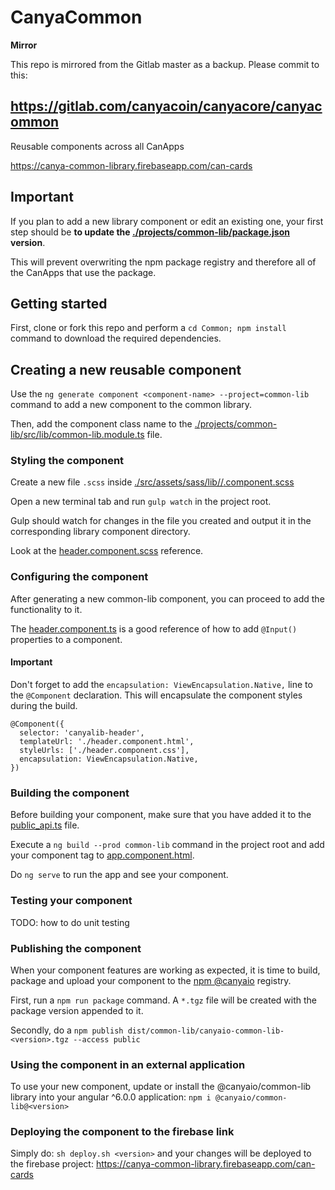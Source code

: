 # CanyaCommon

**Mirror**

This repo is mirrored from the Gitlab master as a backup. Please commit to this:

https://gitlab.com/canyacoin/canyacore/canyacommon
---

Reusable components across all CanApps

https://canya-common-library.firebaseapp.com/can-cards

## Important

If you plan to add a new library component or edit an existing one, your first step should be **to update the [./projects/common-lib/package.json](https://github.com/canyaio/Common/blob/master/projects/common-lib/package.json#L3) version**. 

This will prevent overwriting the npm package registry and therefore all of the CanApps that use the package.

## Getting started

First, clone or fork this repo and perform a `cd Common; npm install` command to download the required dependencies.

## Creating a new reusable component

Use the `ng generate component <component-name> --project=common-lib` command to add a new component to the common library.

Then, add the component class name to the [./projects/common-lib/src/lib/common-lib.module.ts](https://github.com/canyaio/Common/blob/master/projects/common-lib/src/lib/common-lib.module.ts) file.

### Styling the component

Create a new file `.scss` inside [./src/assets/sass/lib/<component-name>/<component-name>.component.scss](https://github.com/canyaio/Common/blob/master/src/assets/sass/lib)

Open a new terminal tab and run `gulp watch` in the project root. 

Gulp should watch for changes in the file you created and output it in the corresponding library component directory.

Look at the [header.component.scss](https://github.com/canyaio/Common/blob/master/src/assets/sass/lib/header/header.component.scss) reference.

### Configuring the component

After generating a new common-lib component, you can proceed to add the functionality to it.

The [header.component.ts](https://github.com/canyaio/Common/blob/master/projects/common-lib/src/lib/header/header.component.ts) is a good reference of how to add `@Input()` properties to a component.

#### Important

Don't forget to add the `encapsulation: ViewEncapsulation.Native,` line to the `@Component` declaration. This will encapsulate the component styles during the build.

```
@Component({
  selector: 'canyalib-header',
  templateUrl: './header.component.html',
  styleUrls: ['./header.component.css'],
  encapsulation: ViewEncapsulation.Native,
})
```

### Building the component

Before building your component, make sure that you have added it to the [public_api.ts](https://github.com/canyaio/Common/blob/master/projects/common-lib/src/public_api.ts) file.

Execute a `ng build --prod common-lib` command in the project root and add your component  tag to [app.component.html](https://github.com/canyaio/Common/blob/master/src/app/app.component.html).

Do `ng serve` to run the app and see your component.

### Testing your component

TODO: how to do unit testing

### Publishing the component

When your component features are working as expected, it is time to build, package and upload your component to the [npm @canyaio](https://www.npmjs.com/package/@canyaio/common-lib) registry.

First, run a `npm run package` command. A `*.tgz` file will be created with the package version appended to it. 

Secondly, do a `npm publish dist/common-lib/canyaio-common-lib-<version>.tgz --access public`

### Using the component in an external application

To use your new component, update or install the @canyaio/common-lib library into your angular ^6.0.0 application: `npm i @canyaio/common-lib@<version>`

### Deploying the component to the firebase link

Simply do: `sh deploy.sh <version>` and your changes will be deployed to the firebase project: https://canya-common-library.firebaseapp.com/can-cards

